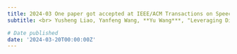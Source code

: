 ```yaml
---
title: 2024-03 One paper got accepted at IEEE/ACM Transactions on Speech, Audio and Language.
subtitle: <br> Yusheng Liao, Yanfeng Wang, **Yu Wang***, "Leveraging Diverse Modeling Contexts with Collaborating Learning for Neural Machine Translation"

# Date published
date: '2024-03-20T00:00:00Z'
---
```

